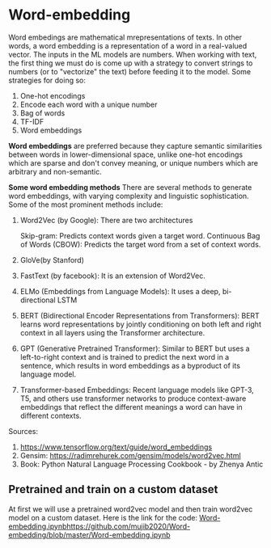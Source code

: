 # Word-embedding
Word embedings are mathematical mrepresentations of texts. In other words, a word embedding is a representation of a word in a real-valued vector. The inputs in the ML models are numbers. When working with text, the first thing we must do is come up with a strategy to convert strings to numbers (or to "vectorize" the text) before feeding it to the model. Some strategies for doing so: 
1) One-hot encodings
2) Encode each word with a unique number
3) Bag of words
4) TF-IDF
5) Word embeddings

**Word embeddings** are preferred because they capture semantic similarities between words in lower-dimensional space, unlike one-hot encodings which are sparse and don't convey meaning, or unique numbers which are arbitrary and non-semantic.

**Some word embedding methods**
There are several methods to generate word embeddings, with varying complexity and linguistic sophistication. Some of the most prominent methods include:
1) Word2Vec (by Google):  There are two architectures
   
   Skip-gram: Predicts context words given a target word.
   Continuous Bag of Words (CBOW): Predicts the target word from a set of context words.
   
3) GloVe(by Stanford)
4) FastText (by facebook): It is an extension of Word2Vec.
5) ELMo (Embeddings from Language Models): It uses a deep, bi-directional LSTM
6) BERT (Bidirectional Encoder Representations from Transformers): BERT learns word representations by jointly conditioning on both left and right context in all layers using the Transformer architecture.
7) GPT (Generative Pretrained Transformer): Similar to BERT but uses a left-to-right context and is trained to predict the next word in a sentence, which results in word embeddings as a byproduct of its language model.
8) Transformer-based Embeddings: Recent language models like GPT-3, T5, and others use transformer networks to produce context-aware embeddings that reflect the different meanings a word can have in different contexts.

Sources: 
1) https://www.tensorflow.org/text/guide/word_embeddings
2) Gensim: https://radimrehurek.com/gensim/models/word2vec.html
3) Book: Python Natural Language Processing Cookbook - by Zhenya Antic

 ## Pretrained and train on a custom dataset
 At first we will use a pretrained word2vec model and then train word2vec model on a custom dataset. Here is the link for the code: [Word-embedding.ipynb](https://github.com/mujib2020/Word-embedding/blob/master/Word-embedding.ipynb)https://github.com/mujib2020/Word-embedding/blob/master/Word-embedding.ipynb

